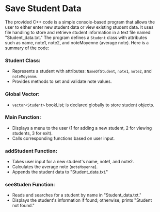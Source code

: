 # Save Student Data


The provided C++ code is a simple console-based program that allows the user to either enter new student data or view existing student data. It uses file handling to store and retrieve student information in a text file named "Student_data.txt." The program defines a `Student` class with attributes such as name, note1, note2, and noteMoyenne (average note). Here is a summary of the code:

### Student Class:
- Represents a student with attributes: `NameOfStudent`, `note1`, `note2`, and `noteMoyenne`.
- Provides methods to set and validate note values.
  
### Global Vector:
- `vector<Student>` bookList; is declared globally to store student objects.

### Main Function:
- Displays a menu to the user (1 for adding a new student, 2 for viewing students, 3 for exit).
- Calls corresponding functions based on user input.

### addStudent Function:
- Takes user input for a new student's name, note1, and note2.
- Calculates the average note (`noteMoyenne`).
- Appends the student data to "Student_data.txt."
### seeStuden Function:
- Reads and searches for a student by name in "Student_data.txt."
- Displays the student's information if found; otherwise, prints "Student not found."
